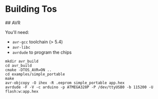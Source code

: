 # Building Tos

## AVR

You'll need:

+ `avr-gcc` toolchain (> 5.4)
+ `avr-libc`
+ `avrdude` to program the chips

```
mkdir avr_build
cd avr_build
cmake -DTOS_AVR=ON ..
cd examples/simple_portable
make
avr-objcopy -O ihex -R .eeprom simple_portable app.hex
avrdude -F -V -c arduino -p ATMEGA328P -P /dev/ttyUSB0 -b 115200 -U flash:w:app.hex
```
